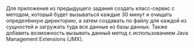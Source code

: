 Для приложения из предыдущего задания создать класс-сервис с
методом, который будет вызываться каждые 30 минут и очищать
определённую директорию, а затем создавать по файлу для каждой из
сущностей и загружать туда все данные из базы данных. Также добавить
возможность вызывать данный метод с использованием Java Management
Extensions (JMX).
